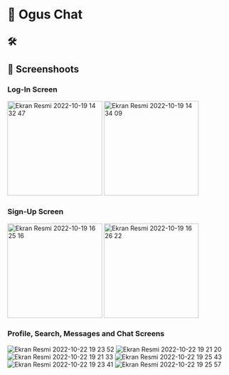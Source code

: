# 📲 Ogus Chat

## 🛠 

## 📸 Screenshoots

### Log-In Screen
<img width="213" alt="Ekran Resmi 2022-10-19 14 32 47" src="https://user-images.githubusercontent.com/55364051/196680081-01af3166-c714-4b08-9d49-4d5e85c98575.png"> <img width="213" alt="Ekran Resmi 2022-10-19 14 34 09" src="https://user-images.githubusercontent.com/55364051/196680102-b70034d2-9abc-48ce-aee9-02a0836a5c8a.png">

### Sign-Up Screen
<img width="213" alt="Ekran Resmi 2022-10-19 16 25 16" src="https://user-images.githubusercontent.com/55364051/196704465-dcb0adb3-3f5c-431b-bed1-cc00e435be8b.png"> <img width="213" alt="Ekran Resmi 2022-10-19 16 26 22" src="https://user-images.githubusercontent.com/55364051/196704514-0c427f34-1b9c-4411-814d-f85cd0f6c609.png">

### Profile, Search, Messages and Chat Screens

![Ekran Resmi 2022-10-22 19 23 52](https://user-images.githubusercontent.com/55364051/197350906-24bc12b9-4fda-405a-95ea-6c4c46808bbf.png)
![Ekran Resmi 2022-10-22 19 21 20](https://user-images.githubusercontent.com/55364051/197350946-bc7d796d-c14f-4d4c-8f23-93be2ff2b530.png)
![Ekran Resmi 2022-10-22 19 21 33](https://user-images.githubusercontent.com/55364051/197350971-5c28a69d-bbe5-487b-aaeb-fbe0763372f9.png)
![Ekran Resmi 2022-10-22 19 25 43](https://user-images.githubusercontent.com/55364051/197351012-2f385dce-a63c-4b05-a05c-346c5abe9f21.png)
![Ekran Resmi 2022-10-22 19 23 41](https://user-images.githubusercontent.com/55364051/197351029-b60bab02-4537-4a7f-853f-6c4680e763a4.png)
![Ekran Resmi 2022-10-22 19 25 57](https://user-images.githubusercontent.com/55364051/197351089-4d5a3d58-750b-4d9f-91a3-22839bda18ba.png)
